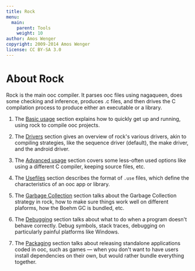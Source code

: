 ```yaml
---
title: Rock
menu:
  main:
    parent: Tools
    weight: 10
author: Amos Wenger
copyright: 2009-2014 Amos Wenger
license: CC BY-SA 3.0
---
```


# About Rock

Rock is the main ooc compiler. It parses ooc files using nagaqueen, does some
checking and inference, produces .c files, and then drives the C compilation process
to produce either an executable or a library.

 1. The [Basic usage](/docs/tools/rock/basic/) section explains how to quickly get
    up and running, using rock to compile ooc projects.

 2. The [Drivers](/docs/tools/rock/drivers/) section gives an overview of rock's various
    drivers, akin to compiling strategies, like the sequence driver (default), the make
    driver, and the android driver.

 3. The [Advanced usage](/docs/tools/rock/advanced/) section covers some less-often used
    options like using a different C compiler, keeping source files, etc.

 4. The [Usefiles](/docs/tools/rock/usefiles/) section describes the format of `.use` files,
    which define the characteristics of an ooc app or library.

 5. The [Garbage Collection](/docs/tools/rock/gc/) section talks about the Garbage Collection
    strategy in rock, how to make sure things work well on different plaforms, how the
    Boehm GC is bundled, etc.

 6. The [Debugging](/docs/tools/rock/debug/) section talks about what to do when a program
    doesn't behave correctly. Debug symbols, stack traces, debugging on particularly painful
    platforms like Windows.

 7. The [Packaging](/docs/tools/rock/packaging/) section talks about releasing standalone
    applications coded in ooc, such as games — when you don't want to have users install
    dependencies on their own, but would rather bundle everything together.
